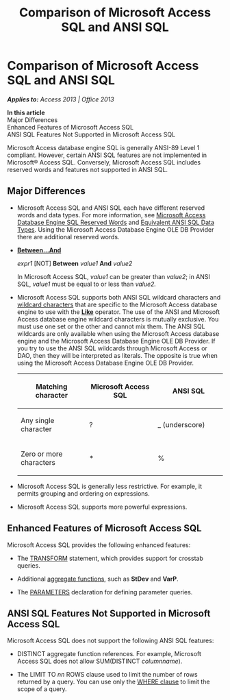 ﻿---
title: Comparison of Microsoft Access SQL and ANSI SQL
TOCTitle: Comparison of Microsoft Access SQL and ANSI SQL
ms:assetid: 0686f98f-10fe-0e02-e9d1-84ff3e755b57
ms:mtpsurl: https://msdn.microsoft.com/en-us/library/Ff844937(v=office.15)
ms:contentKeyID: 48543052
ms.date: 09/18/2015
mtps_version: v=office.15
---

# Comparison of Microsoft Access SQL and ANSI SQL


_**Applies to:** Access 2013 | Office 2013_

**In this article**  
Major Differences  
Enhanced Features of Microsoft Access SQL  
ANSI SQL Features Not Supported in Microsoft Access SQL  

Microsoft Access database engine SQL is generally ANSI-89 Level 1 compliant. However, certain ANSI SQL features are not implemented in Microsoft® Access SQL. Conversely, Microsoft Access SQL includes reserved words and features not supported in ANSI SQL.

## Major Differences

  - Microsoft Access SQL and ANSI SQL each have different reserved words and data types. For more information, see [Microsoft Access Database Engine SQL Reserved Words](sql-reserved-words.md) and [Equivalent ANSI SQL Data Types](equivalent-ansi-sql-data-types.md). Using the Microsoft Access Database Engine OLE DB Provider there are additional reserved words.

  - **[Between…And](https://msdn.microsoft.com/en-us/library/ff192436\(v=office.15\))**
    
    *expr1* \[NOT\] **Between** *value1* **And** *value2*
    
    In Microsoft Access SQL, *value1* can be greater than *value2*; in ANSI SQL, *value1* must be equal to or less than *value2.*

  - Microsoft Access SQL supports both ANSI SQL wildcard characters and [wildcard characters](using-wildcard-characters-in-string-comparisons.md) that are specific to the Microsoft Access database engine to use with the **[Like](https://msdn.microsoft.com/en-us/library/ff195752\(v=office.15\))** operator. The use of the ANSI and Microsoft Access database engine wildcard characters is mutually exclusive. You must use one set or the other and cannot mix them. The ANSI SQL wildcards are only available when using the Microsoft Access database engine and the Microsoft Access Database Engine OLE DB Provider. If you try to use the ANSI SQL wildcards through Microsoft Access or DAO, then they will be interpreted as literals. The opposite is true when using the Microsoft Access Database Engine OLE DB Provider.
    
    <table>
    <colgroup>
    <col style="width: 33%" />
    <col style="width: 33%" />
    <col style="width: 33%" />
    </colgroup>
    <thead>
    <tr class="header">
    <th><p>Matching character</p></th>
    <th><p>Microsoft Access SQL</p></th>
    <th><p>ANSI SQL</p></th>
    </tr>
    </thead>
    <tbody>
    <tr class="odd">
    <td><p>Any single character</p></td>
    <td><p>?</p></td>
    <td><p>_ (underscore)</p></td>
    </tr>
    <tr class="even">
    <td><p>Zero or more characters</p></td>
    <td><p>*</p></td>
    <td><p>%</p></td>
    </tr>
    </tbody>
    </table>


  - Microsoft Access SQL is generally less restrictive. For example, it permits grouping and ordering on expressions.

  - Microsoft Access SQL supports more powerful expressions.

## Enhanced Features of Microsoft Access SQL

Microsoft Access SQL provides the following enhanced features:

  - The [TRANSFORM](transform-statement-microsoft-access-sql.md) statement, which provides support for crosstab queries.

  - Additional [aggregate functions](sql-aggregate-functions-sql.md), such as **StDev** and **VarP**.

  - The [PARAMETERS](parameters-declaration-microsoft-access-sql.md) declaration for defining parameter queries.

## ANSI SQL Features Not Supported in Microsoft Access SQL

Microsoft Access SQL does not support the following ANSI SQL features:

  - DISTINCT aggregate function references. For example, Microsoft Access SQL does not allow SUM(DISTINCT *columnname*).

  - The LIMIT TO *nn* ROWS clause used to limit the number of rows returned by a query. You can use only the [WHERE clause](https://msdn.microsoft.com/en-us/library/ff195245\(v=office.15\)) to limit the scope of a query.

